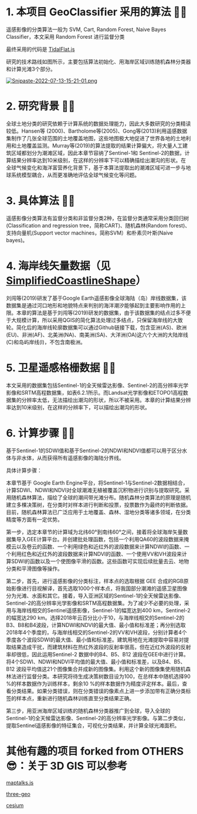 # 1. 本项目 GeoClassifier 采用的算法 🌲🌲

遥感影像的分类算法一般为 SVM, Cart, Random Forest, Naive Bayes Classifier，本文采用 Random Forest 进行监督分类

最终采用的代码是 [TidalFlat.js](https://github.com/YutingYao/GeoClassifier/blob/main/TidalFlat.js)

研究的技术路线如图所示，主要包括算法初始化、用海岸区域训练随机森林分类器和计算光滩3个部分。

[![Snipaste-2022-07-13-15-21-01.png](https://i.postimg.cc/TwPcprrg/Snipaste-2022-07-13-15-21-01.png)](https://postimg.cc/CZW82nrx)

# 2. 研究背景 📌📌

全球土地分类的研究依赖于计算系统的数据处理能力，因此大多数研究的分类精读较低。Hansen等 (2000)、Bartholome等(2005)、Gong等(2013)利用遥感数据集制作了几张全球范围的土地覆盖地图，这些地图极大地促进了世界各地的土地利用和土地覆盖监测。Murray等(2019)的算法提取的结果计算偏大，将大量人工建筑区域都划分为潮滩区域，因此本章节容纳了Sentinel-1和 Sentinel-2的数据，计算结果分辨率达到10米级别，在这样的分辨率下可以精确描绘出潮沟的形状。在全球气候变化和海洋富营养化背景下，基于本算法提取出的潮滩区域可进一步与地球系统模型耦合，从而更准确地评估全球气候变化等问题。

# 3. 具体算法 📐📐

遥感影像分类算法有监督分类和非监督分类2种，在监督分类通常采用分类回归树(Classification and regression tree，简称CART)、随机森林(Random forest)、支持向量机(Support vector machines，简称SVM）和朴素贝叶斯(Naive bayes)。

# 4. 海岸线矢量数据（见 [SimplifiedCoastlineShape](https://github.com/YutingYao/GeoClassifier/tree/main/SimplifiedCoastlineShape)）

刘闯等(2019)研发了基于Google Earth遥感影像全球海陆（岛）岸线数据集，该数据集是通过河口地形和地貌特点来判别的海洋潮汐能够起到主要影响作用的上限。本章的算法是基于刘闯等(2019)研发的数据集，由于该数据集的结点过多不便于大规模计算，所以采用QGIS的简化算法处理过多结点，只保留海岸线的大致轮。简化后的海岸线轮廓数据集可以通过Github链接下载，包含亚洲(AS)、欧洲(EU)、非洲(AF)、北美洲(NA)、南美洲(SA)、大洋洲(OA)这六个大洲的大陆岸线(C)和岛屿岸线(I)，不包含南极洲。

# 5. 卫星遥感格栅数据 🚀🚀

本文采用的数据集包括Sentinel-1的全天候雷达影像、Sentinel-2的高分辨率光学影像和SRTM高程数据集，如表6.2.1所示。而Landsat光学影像和ETOPO1高程数据集的分辨率太低，无法描绘出潮沟的形状，所以不被采用。本章的计算结果分辨率达到10米级别，在这样的分辨率下，可以描绘出潮沟的形状。

# 6. 计算步骤 🍒🍒

基于Sentinel-1的SDWI值和基于Sentinel-2的NDWI和NDVI值都可以用于区分水体与非水体，从而获得所有遥感影像的海陆分界线。

具体计算步骤：

本章节基于 Google Earth Engine平台，将Sentinel-1与Sentinel-2数据相结合，计算SDWI、NDWI和NDVI对全球潮滩无植被覆盖沉积物进行识别与提取研究。采用随机森林算法，描绘了全球的潮间带光滩分布。随机森林分类算法的原理是随机建立多棵决策树，在分类时对样本进行判断和投票，投票数作为最终的判断依据。目前，随机森林算法已广泛应用于土地覆盖、森林、湿地分类等诸多领域，在分类精度等方面有一定优势。

第一步，选定本章节的计算域为北纬60°到南纬60°之间，接着将全球海岸矢量数据集导入GEE计算平台。并创建批处理函数，包括一个利用QA60的波段数据来掩模云以及卷云的函数、一个利用绿色和近红外的波段数据来计算NDWI的函数、一个利用红色和近红外的波段数据来计算NDVI的函数、一个使用VV和VH波段来计算SDWI的函数以及一个使图像平滑的函数。这些函数可实现后续批量去云、地物分类和平滑图像等操作。

第二步，首先，进行遥感影像的分类标注，样本点的选取根据 GEE 合成的RGB原始影像进行目视解译，首先选取1000个样本点，将我国部分潮滩的遥感卫星图像分为光滩、水面和其它。接着，导入亚洲区域的Sentinel-1的全天候雷达影像、Sentinel-2的高分辨率光学影像和SRTM高程数据集。为了减少不必要的处理，采用与海岸线相交的Sentinel遥感影像，Sentinel-1的幅宽达到400 km，Sentinel-2的幅宽达290 km。选择2018年云百分比小于10，与海岸线相交的Sentinel-2的B3、B8和B4波段，计算NDWI和NDVI的最大值、最小值和标准差；再分别选取2018年4个季度的，与海岸线相交的Sentinel-2的VV和VH波段，分别计算者4个季度各个波段SDWI的最大值、最小值和标准差。建筑用地在光滩提取中容易对提取结果造成干扰，而建筑材料在热红外波段的反射率很高，但在近红外波段的反射率却很低，因此运用Sentinel-2 数据中的B4、B5、B12 波段在GEE中进行计算。将4个SDWI、NDWI和NDVI平均值的最大值、最小值和标准差，以及B4、B5、B12 波段平均值这21个图像集合并成新的图像集。利用这个新的图像集使用随机森林法进行监督分类。本研究将待生成决策树数目设为100，在总样本中随机选择90 %的样本数据作为训练样本，剩余10 %的样本数据作为精度评定样本。最后，查看分类结果。如果分类错误，则在分类错误的像素点上进一步添加带有正确分类标签的样本点，重新进行随机森林训练直至分类结果正确。

第三步，用亚洲海岸区域训练的随机森林分类器推广到全球，导入全球的Sentinel-1的全天候雷达影像、Sentinel-2的高分辨率光学影像。与第二步类似，提取Sentinel遥感影像的特征集合，可视化分类结果，并计算全球光滩面积。

# 其他有趣的项目 forked from OTHERS 😎：关于 3D GIS 可以参考

[maptalks.js](https://github.com/YutingYao/maptalks.js)

[three-geo](https://github.com/YutingYao/three-geo)

[cesium](https://github.com/YutingYao/cesium)
